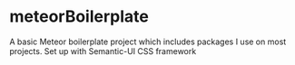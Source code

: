 # meteorBoilerplate
A basic Meteor boilerplate project which includes packages I use on most projects. Set up with Semantic-UI CSS framework